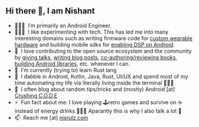 <h2>Hi there 👋, I am Nishant</h2>

- 👨🏻‍💻  &nbsp;I’m primarily an Android Engineer. 
- 👨🏻‍🔬  &nbsp;I like experimenting with tech. This has led me into many interesting domains such as writing firmware code for [custom wearable hardware](https://www.kickstarter.com/projects/352439100/soundbrenner-core-the-4-in-1-smart-music-tool) and building mobile sdks for [enabling DSP on Android](https://www.businesstoday.in/magazine/features/silverpushs-technology-lets-advertisers-reach-the-consumer-on-multiple-devices/story/206815.html). 
- 🤗  &nbsp;I love contributing to the open source ecosystem and the community by [giving talks](https://crushingcode.nisrulz.com/talks/), [writing blog posts](https://crushingcode.nisrulz.com/archive/), [co-authoring/reviewing books](https://crushingcode.nisrulz.com/showcase/books/), [building Android libraries](https://github.com/nisrulz/nisrulz.github.io#open-source-contributions), etc. whenever I can.
- 🌱  &nbsp;I’m currently (trying to) learn Rust lang
- 💬  &nbsp;I dabble in Android, Kotlin, Java, Rust, UI/UX and spend most of my time automating my life via literally living inside the terminal 🤷🏻‍♂️
- 📝  &nbsp;I often blog about random tips/tricks and (mostly) Android [at] [Crushing C.O.D.E](https://crushingcode.nisrulz.com/)
- ⚡️  &nbsp;Fun fact about me: I love playing 🕹retro games and survive on ☕️ instead of energy drinks 🙇🏻‍♂️ Aparantly this is why I also talk a lot 🤔
- 📫  &nbsp;Reach me [at] [nisrulz.com](www.nisrulz.com)
